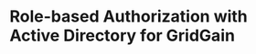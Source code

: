 Role-based Authorization with Active Directory for GridGain
===========================================================
